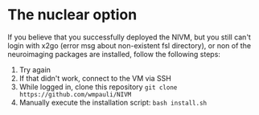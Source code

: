 # The nuclear option

If you believe that you successfully deployed the NIVM, but you still can't login with x2go (error msg about non-existent fsl directory), or non of the neuroimaging packages are installed, follow the following steps:

1. Try again
2. If that didn't work, connect to the VM via SSH
3. While logged in, clone this repository `git clone https://github.com/wmpauli/NIVM`
4. Manually execute the installation script: `bash install.sh`

